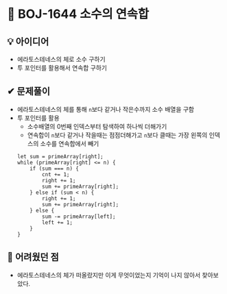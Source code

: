 # 🔎 BOJ-1644 소수의 연속합
## 💡 아이디어
- 에라토스테네스의 체로 소수 구하기
- 투 포인터를 활용해서 연속합 구하기
## ✔ 문제풀이
- 에라토스테네스의 체를 통해 `n`보다 같거나 작은수까지 소수 배열을 구함
- 투 포인터를 활용
    - 소수배열의 0번째 인덱스부터 탐색하여 하나씩 더해가기
    - 연속합이 `n`보다 같거나 작을때는 점점더해가고 `n`보다 클때는 가장 왼쪽의 인덱스의 소수를 연속합에서 빼기
    ```
    let sum = primeArray[right];
    while (primeArray[right] <= n) {
        if (sum === n) {
            cnt += 1;
            right += 1;
            sum += primeArray[right];
        } else if (sum < n) {
            right += 1;
            sum += primeArray[right];
        } else {
            sum -= primeArray[left];
            left += 1;
        }
    }
    ```
## 🤕 어려웠던 점
- 에라토스테네스의 체가 떠올랐지만 이게 무엇이었는지 기억이 나지 않아서 찾아보았다.